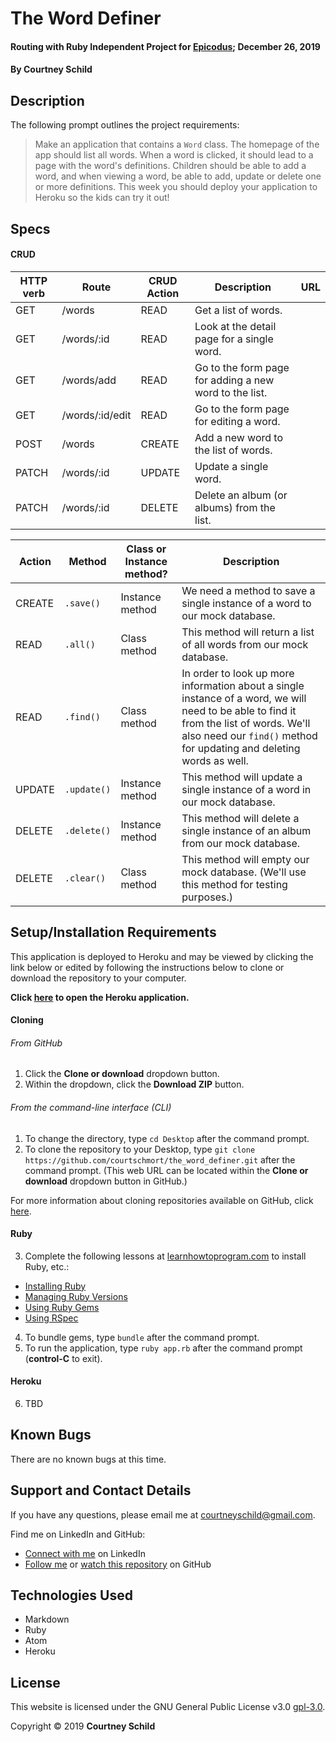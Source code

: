 # The Word Definer

#### Routing with Ruby Independent Project for [Epicodus](https://www.epicodus.com/); December 26, 2019

#### By Courtney Schild

## Description

The following prompt outlines the project requirements:

> Make an application that contains a `Word` class. The homepage of the app should list all words. When a word is clicked, it should lead to a page with the word's definitions. Children should be able to add a word, and when viewing a word, be able to add, update or delete one or more definitions. This week you should deploy your application to Heroku so the kids can try it out!

## Specs

<!-- This is another way to write out specs:
 * Spec:
  * Input:
  * Output:  -->

#### CRUD

| HTTP verb | Route | CRUD Action | Description | URL |
| ----------- | ----------- | ----------- | ----------- | ----------- |
| GET | /words | READ | Get a list of words. |  |
| GET | /words/:id | READ | Look at the detail page for a single word. |  |
| GET | /words/add | READ | Go to the form page for adding a new word to the list. |  |
| GET | /words/:id/edit | READ | Go to the form page for editing a word. |  |
| POST | /words | CREATE | Add a new word to the list of words. |  |
| PATCH | /words/:id | UPDATE | Update a single word. |  |
| PATCH | /words/:id | DELETE | Delete an album (or albums) from the list. |  |

| Action | Method | Class or Instance method? | Description |
| ----------- | ----------- | ----------- | ----------- |
| CREATE | `.save()` | Instance method | We need a method to save a single instance of a word to our mock database. |
| READ | `.all()` | Class method | This method will return a list of all words from our mock database. |
| READ | `.find()` | Class method | In order to look up more information about a single instance of a word, we will need to be able to find it from the list of words. We'll also need our `find()` method for updating and deleting words as well. |
| UPDATE | `.update()` | Instance method | This method will update a single instance of a word in our mock database. |
| DELETE | `.delete()` | Instance method | This method will delete a single instance of an album from our mock database. |
| DELETE | `.clear()` | Class method | This method will empty our mock database. (We'll use this method for testing purposes.) |

## Setup/Installation Requirements

This application is deployed to Heroku and may be viewed by clicking the link below or edited by following the instructions below to clone or download the repository to your computer.

**Click [here]() to open the Heroku application.**

#### Cloning

###### From GitHub
1. Click the **Clone or download** dropdown button.
2. Within the dropdown, click the **Download ZIP** button.

###### From the command-line interface (CLI)
1. To change the directory, type `cd Desktop` after the command prompt.
2. To clone the repository to your Desktop, type `git clone https://github.com/courtschmort/the_word_definer.git` after the command prompt. (This web URL can be located within the **Clone or download** dropdown button in GitHub.)

For more information about cloning repositories available on GitHub, click [here](https://help.github.com/en/articles/which-remote-url-should-i-use).

#### Ruby

3. Complete the following lessons at [learnhowtoprogram.com](https://www.learnhowtoprogram.com/) to install Ruby, etc.:
  * [Installing Ruby](https://www.learnhowtoprogram.com/ruby/getting-started-with-ruby/installing-ruby)
  * [Managing Ruby Versions](https://www.learnhowtoprogram.com/ruby-and-rails/getting-started-with-ruby/managing-ruby-versions-409a3b5b-7113-4c4e-aead-c97ce8231197)
  * [Using Ruby Gems](https://www.learnhowtoprogram.com/ruby-and-rails/basic-ruby/using-ruby-gems)
  * [Using RSpec](https://www.learnhowtoprogram.com/ruby-and-rails/bdd-with-ruby/using-rspec)
4. To bundle gems, type `bundle` after the command prompt.
5. To run the application, type `ruby app.rb` after the command prompt (**control-C** to exit).

#### Heroku

6. TBD

## Known Bugs

There are no known bugs at this time.

## Support and Contact Details

If you have any questions, please email me at courtneyschild@gmail.com.

Find me on LinkedIn and GitHub:

* [Connect with me](https://www.linkedin.com/in/courtneyschild/) on LinkedIn
* [Follow me](https://github.com/courtschmort) or [watch this repository](https://github.com/courtschmort/the_word_definer.git) on GitHub

<!-- ## Product Roadmap

In the future, I plan to include the following key features:
* Key feature 1
* Key feature 2
* Key feature 3 -->

## Technologies Used

* Markdown
* Ruby
* Atom
* Heroku

## License

This website is licensed under the GNU General Public License v3.0 [gpl-3.0](https://www.gnu.org/licenses/gpl-3.0.en.html).

Copyright &copy; 2019 **Courtney Schild**

